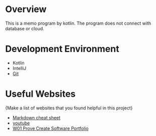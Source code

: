 # Overview

This is a memo program by kotlin.
The program does not connect with database or cloud.


# Development Environment

* Kotlin
* IntelliJ
* [Git](https://github.com/YongLeeCode/helloworld)

# Useful Websites

{Make a list of websites that you found helpful in this project}
* [Markdown cheat sheet](https://www.markdownguide.org/cheat-sheet/)
* [youtube](https://youtu.be/jOqV9sdMYJw)
* [W01 Prove Create Software Portfolio](https://byui.instructure.com/courses/196890/assignments/9395761)


